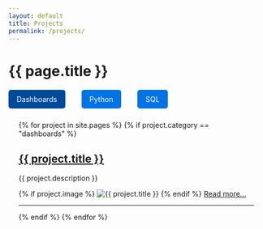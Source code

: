 ```yaml
---
layout: default
title: Projects
permalink: /projects/
---
```


<h1>{{ page.title }}</h1>

<!-- Tabs -->
<ul class="tab-menu">
  <li><a href="#" class="tab-link active" data-tab="dashboards">Dashboards</a></li>
  <li><a href="#" class="tab-link" data-tab="python">Python</a></li>
  <li><a href="#" class="tab-link" data-tab="sql">SQL</a></li>
</ul>

<!-- Content for Each Category -->
<div class="tab-content active" id="dashboards">
  {% for project in site.pages %}
    {% if project.category == "dashboards" %}
      <article>
        <h2><a href="{{ project.url }}">{{ project.title }}</a></h2>
        <p>{{ project.description }}</p>
        {% if project.image %}
          <img src="{{ project.image }}" alt="{{ project.title }}" style="max-width: 100%;">
        {% endif %}
        <a href="{{ project.url }}">Read more...</a>
      </article>
      <hr>
    {% endif %}
  {% endfor %}
</div>

<div class="tab-content" id="python">
  {% for project in site.pages %}
    {% if project.category == "python" %}
      <article>
        <h2><a href="{{ project.url }}">{{ project.title }}</a></h2>
        <p>{{ project.description }}</p>
        {% if project.image %}
          <img src="{{ project.image }}" alt="{{ project.title }}" style="max-width: 100%;">
        {% endif %}
        <a href="{{ project.url }}">Read more...</a>
      </article>
      <hr>
    {% endif %}
  {% endfor %}
</div>

<div class="tab-content" id="sql">
  {% for project in site.pages %}
    {% if project.category == "sql" %}
      <article>
        <h2><a href="{{ project.url }}">{{ project.title }}</a></h2>
        <p>{{ project.description }}</p>
        {% if project.image %}
          <img src="{{ project.image }}" alt="{{ project.title }}" style="max-width: 100%;">
        {% endif %}
        <a href="{{ project.url }}">Read more...</a>
      </article>
      <hr>
    {% endif %}
  {% endfor %}
</div>

<!-- JavaScript for Tab Switching -->
<script>
  document.addEventListener("DOMContentLoaded", function() {
    const links = document.querySelectorAll(".tab-link");
    const contents = document.querySelectorAll(".tab-content");

    links.forEach(link => {
      link.addEventListener("click", function(event) {
        event.preventDefault();
        const tab = this.getAttribute("data-tab");

        links.forEach(l => l.classList.remove("active"));
        this.classList.add("active");

        contents.forEach(content => {
          content.classList.remove("active");
          if (content.id === tab) {
            content.classList.add("active");
          }
        });
      });
    });
  });
</script>

<!-- CSS for Tabs -->
<style>

.tab-menu {
    margin-top: 30px; /* Adjust as needed */
}

.tab-menu {
    display: flex;
    list-style: none;
    padding: 0;
    gap: 12px; /* Adjust the gap for better spacing */
}




  .tab-menu li {
    margin-right: 20px;
  }

.tab-menu a {
    text-decoration: none;
    padding: 10px 16px; /* More padding inside buttons */
    background: #0073e6;
    color: white;
    border-radius: 5px;
}


  .tab-menu a.active {
    background: #004a99;
  }

  .tab-content {
    display: none;
    padding: 20px;
  }

  .tab-content.active {
    display: block;
  }
</style>

